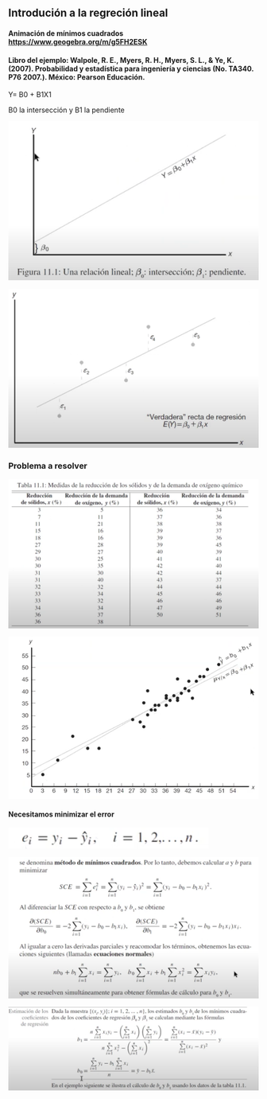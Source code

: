 ## Introdución a la regreción lineal

#### Animación de mínimos cuadrados https://www.geogebra.org/m/g5FH2ESK

#### Libro del ejemplo: Walpole, R. E., Myers, R. H., Myers, S. L., & Ye, K. (2007). Probabilidad y estadística para ingeniería y ciencias (No. TA340. P76 2007.). México: Pearson Educación.

Y= B0 + B1X1

B0 la intersección y B1 la pendiente

![alt text](image.png)

![alt text](image-1.png)

### Problema a resolver 

![alt text](image-2.png)

![alt text](image-3.png)

#### Necesitamos minimizar el error 

![alt text](image-4.png)

![alt text](image-5.png)

![alt text](image-6.png)